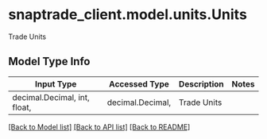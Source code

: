 # snaptrade_client.model.units.Units

Trade Units

## Model Type Info
Input Type | Accessed Type | Description | Notes
------------ | ------------- | ------------- | -------------
decimal.Decimal, int, float,  | decimal.Decimal,  | Trade Units | 

[[Back to Model list]](../../README.md#documentation-for-models) [[Back to API list]](../../README.md#documentation-for-api-endpoints) [[Back to README]](../../README.md)

